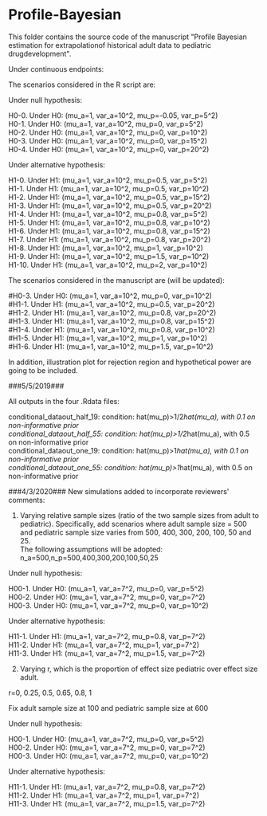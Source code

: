 # Profile-Bayesian

This folder contains the source code of the manuscript "Profile Bayesian estimation for extrapolationof historical adult data to pediatric drugdevelopment".

Under continuous endpoints:

The scenarios considered in the R script are:

Under null hypothesis:

H0-0.       Under H0: (mu_a=1, var_a=10^2, mu_p=-0.05, var_p=5^2)<br/>
H0-1.       Under H0: (mu_a=1, var_a=10^2, mu_p=0, var_p=5^2)<br/>
H0-2.       Under H0: (mu_a=1, var_a=10^2, mu_p=0, var_p=10^2)<br/>
H0-3.       Under H0: (mu_a=1, var_a=10^2, mu_p=0, var_p=15^2)<br/>
H0-4.       Under H0: (mu_a=1, var_a=10^2, mu_p=0, var_p=20^2)<br/>

Under alternative hypothesis:

H1-0.       Under H1: (mu_a=1, var_a=10^2, mu_p=0.5, var_p=5^2)<br/>
H1-1.       Under H1: (mu_a=1, var_a=10^2, mu_p=0.5, var_p=10^2)<br/>
H1-2.       Under H1: (mu_a=1, var_a=10^2, mu_p=0.5, var_p=15^2)<br/>
H1-3.       Under H1: (mu_a=1, var_a=10^2, mu_p=0.5, var_p=20^2)<br/>
H1-4.       Under H1: (mu_a=1, var_a=10^2, mu_p=0.8, var_p=5^2)<br/>
H1-5.       Under H1: (mu_a=1, var_a=10^2, mu_p=0.8, var_p=10^2)<br/>
H1-6.       Under H1: (mu_a=1, var_a=10^2, mu_p=0.8, var_p=15^2)<br/>
H1-7.       Under H1: (mu_a=1, var_a=10^2, mu_p=0.8, var_p=20^2)<br/>
H1-8.       Under H1: (mu_a=1, var_a=10^2, mu_p=1, var_p=10^2)<br/>
H1-9.       Under H1: (mu_a=1, var_a=10^2, mu_p=1.5, var_p=10^2)<br/>
H1-10.       Under H1: (mu_a=1, var_a=10^2, mu_p=2, var_p=10^2)<br/>

The scenarios considered in the manuscript are (will be updated):

#H0-3.       Under H0: (mu_a=1, var_a=10^2, mu_p=0, var_p=10^2)<br/>
#H1-1.       Under H1: (mu_a=1, var_a=10^2, mu_p=0.5, var_p=20^2)<br/>
#H1-2.       Under H1: (mu_a=1, var_a=10^2, mu_p=0.8, var_p=20^2)<br/>
#H1-3.       Under H1: (mu_a=1, var_a=10^2, mu_p=0.8, var_p=15^2)<br/>
#H1-4.       Under H1: (mu_a=1, var_a=10^2, mu_p=0.8, var_p=10^2)<br/>
#H1-5.       Under H1: (mu_a=1, var_a=10^2, mu_p=1, var_p=10^2)<br/>
#H1-6.       Under H1: (mu_a=1, var_a=10^2, mu_p=1.5, var_p=10^2)<br/>

In addition, illustration plot for rejection region and hypothetical power are going to be included.

###5/5/2019###

All outputs in the four .Rdata files:<br/>

conditional_dataout_half_19: condition: hat(mu_p)>1/2*hat(mu_a), with 0.1 on non-informative prior<br/>
conditional_dataout_half_55: condition: hat(mu_p)>1/2*hat(mu_a), with 0.5 on non-informative prior<br/>
conditional_dataout_one_19: condition: hat(mu_p)>1*hat(mu_a), with 0.1 on non-informative prior<br/>
conditional_dataout_one_55: condition: hat(mu_p)>1*hat(mu_a), with 0.5 on non-informative prior<br/>

###4/3/2020###
New simulations added to incorporate reviewers' comments:

1. Varying relative sample sizes (ratio of the two sample sizes from adult to pediatric). Specifically, add scenarios where adult sample size = 500 and pediatric sample size varies from 500, 400, 300, 200, 100, 50 and 25.<br/>
The following assumptions will be adopted:<br/>
n_a=500,n_p=500,400,300,200,100,50,25 <br/>

Under null hypothesis:

H00-1.       Under H0: (mu_a=1, var_a=7^2, mu_p=0, var_p=5^2)<br/>
H00-2.       Under H0: (mu_a=1, var_a=7^2, mu_p=0, var_p=7^2)<br/>
H00-3.       Under H0: (mu_a=1, var_a=7^2, mu_p=0, var_p=10^2)<br/>

Under alternative hypothesis:

H11-1.       Under H1: (mu_a=1, var_a=7^2, mu_p=0.8, var_p=7^2)<br/>
H11-2.       Under H1: (mu_a=1, var_a=7^2, mu_p=1, var_p=7^2)<br/>
H11-3.       Under H1: (mu_a=1, var_a=7^2, mu_p=1.5, var_p=7^2)<br/>

2. Varying r, which is the proportion of effect size pediatric over effect size adult.

r=0, 0.25, 0.5, 0.65, 0.8, 1

Fix adult sample size at 100 and pediatric sample size at 600

Under null hypothesis:

H00-1.       Under H0: (mu_a=1, var_a=7^2, mu_p=0, var_p=5^2)<br/>
H00-2.       Under H0: (mu_a=1, var_a=7^2, mu_p=0, var_p=7^2)<br/>
H00-3.       Under H0: (mu_a=1, var_a=7^2, mu_p=0, var_p=10^2)<br/>

Under alternative hypothesis:

H11-1.       Under H1: (mu_a=1, var_a=7^2, mu_p=0.8, var_p=7^2)<br/>
H11-2.       Under H1: (mu_a=1, var_a=7^2, mu_p=1, var_p=7^2)<br/>
H11-3.       Under H1: (mu_a=1, var_a=7^2, mu_p=1.5, var_p=7^2)<br/>

